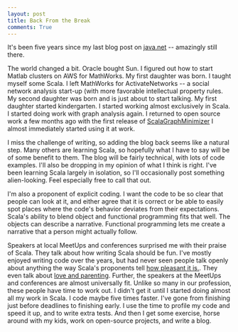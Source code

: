 ```yaml
---
layout: post
title: Back From the Break
comments: True
---
```


It's been five years since my last blog post on [java.net](https://home.java.net/pub/au/95) -- amazingly still there. 

The world changed a bit. Oracle bought Sun. I figured out how to start Matlab clusters on AWS for MathWorks. My first daughter was born. I taught myself some Scala. I left MathWorks for ActivateNetworks -- a social network analysis start-up (with more favorable intellectual property rules. My second daughter was born and is just about to start talking. My first daughter started kindergarten. I started working almost exclusively in Scala. I started doing work with graph analysis again. I returned to open source work a few months ago with the first release of [ScalaGraphMinimizer](https://github.com/dwalend/ScalaGraphMinimizer) I almost immediately started using it at work. 

I miss the challenge of writing, so adding the blog back seems like a natural step. Many others are learning Scala, so hopefully what I have to say will be of some benefit to them. The blog will be fairly technical, with lots of code examples. I'll also be dropping in my opinion of what I think is right. I've been learning Scala largely in isolation, so I'll occasionally post something alien-looking. Feel especially free to call that out.

I'm also a proponent of explicit coding. I want the code to be so clear that people can look at it, and either agree that it is correct or be able to easily spot places where the code's behavior deviates from their expectations. Scala's ability to blend object and functional programming fits that well. The objects can describe a narrative. Functional programming lets me create a narrative that a person might actually follow. 

Speakers at local MeetUps and conferences surprised me with their praise of Scala. They talk about how writing Scala should be fun. I've mostly enjoyed writing code over the years, but had never seen people talk openly about anything the way Scala's proponents tell [how pleasant it is.](https://www.youtube.com/watch?v=hzf3hTUKk8U). They even talk about [love and parenting](https://github.com/ktonga/reactive-turtle). Further, the speakers at the MeetUps and conferences are almost universally fit. Unlike so many in our profession, these people have time to work out. I didn't get it until I started doing almost all my work in Scala. I code maybe five times faster. I've gone from finishing just before deadlines to finishing early. I use the time to profile my code and speed it up, and to write extra tests. And then I get some exercise, horse around with my kids, work on open-source projects, and write a blog. 
